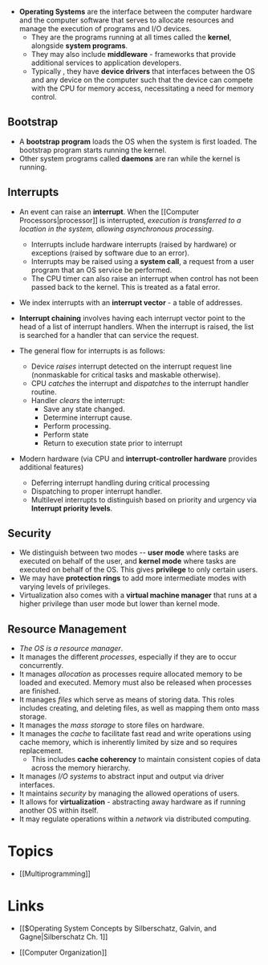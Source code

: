 * **Operating Systems** are the interface between the computer hardware and the computer software that serves to allocate resources and manage the execution of programs and I/O devices.
	* They are the programs running at all times called the **kernel**, alongside **system programs**. 
	* They may also include **middleware**  - frameworks that provide additional services to application developers.
	* Typically , they have **device drivers** that interfaces between the OS and any device on the computer such that the device can compete with the CPU for memory access, necessitating a need for memory control.
## Bootstrap
* A **bootstrap program** loads the OS when the system is first loaded.  The bootstrap program starts running the kernel. 
* Other system programs called **daemons** are ran while the kernel is running. 
## Interrupts
* An event can raise an **interrupt**. When the [[Computer Processors|processor]] is interrupted, *execution is transferred to a location in the system, allowing asynchronous processing*. 
	* Interrupts include hardware interrupts (raised by hardware) or exceptions (raised by software due to an error).
	* Interrupts may be raised using a **system call**, a request from a user program that an OS service be performed. 
	* The CPU timer can also raise an interrupt when control has not been passed back to the kernel. This is treated as a fatal error.

* We index interrupts with an **interrupt vector** - a table of addresses.
* **Interrupt chaining** involves having each interrupt vector point to the head of a list of interrupt handlers. When the interrupt is raised, the list is searched for a handler that can service the request. 
* The general flow for interrupts is as follows:
	* Device *raises* interrupt detected on the interrupt request line (nonmaskable for critical tasks and maskable otherwise).
	* CPU *catches* the interrupt and *dispatches* to the interrupt handler routine.
	* Handler *clears* the interrupt:
		* Save any state changed.
		* Determine interrupt cause.
		* Perform processing.
		* Perform state 
		* Return to execution state prior to interrupt
* Modern hardware (via CPU and **interrupt-controller hardware** provides additional features)
	* Deferring interrupt handling during critical processing
	* Dispatching to proper interrupt handler.
	* Multilevel interrupts to distinguish based on priority and urgency via **Interrupt priority levels**.
## Security
* We distinguish between two modes -- **user mode** where tasks are executed on behalf of the user, and **kernel mode** where tasks are executed on behalf of the OS. This gives **privilege** to only certain users. 
* We may have **protection rings** to add more intermediate modes with varying levels of privileges. 
* Virtualization also comes with a **virtual machine manager** that runs at a higher privilege than user mode but lower than kernel mode.
## Resource Management
* *The OS is a resource manager*.
* It manages the different *processes*, especially if they are to occur concurrently.
* It manages *allocation* as processes require allocated memory to be loaded and executed. Memory must also be released when processes are finished.
* It manages *files* which serve as means of storing data. This roles includes creating, and deleting files, as well as mapping them onto mass storage.
* It manages the *mass storage* to store files on hardware.
* It manages the *cache* to facilitate fast read and write operations using cache memory, which is inherently limited by size and so requires replacement. 
	* This includes **cache coherency** to maintain consistent copies of data across the memory hierarchy.
* It manages *I/O systems* to abstract input and output via driver interfaces.
* It maintains *security* by managing the allowed operations of users.
* It allows for **virtualization** - abstracting away hardware as if running another OS within itself.
* It may regulate operations within a *network* via distributed computing.
# Topics
* [[Multiprogramming]]

# Links
* [[$Operating System Concepts by Silberschatz, Galvin, and Gagne|Silberschatz Ch. 1]]

* [[Computer Organization]]
